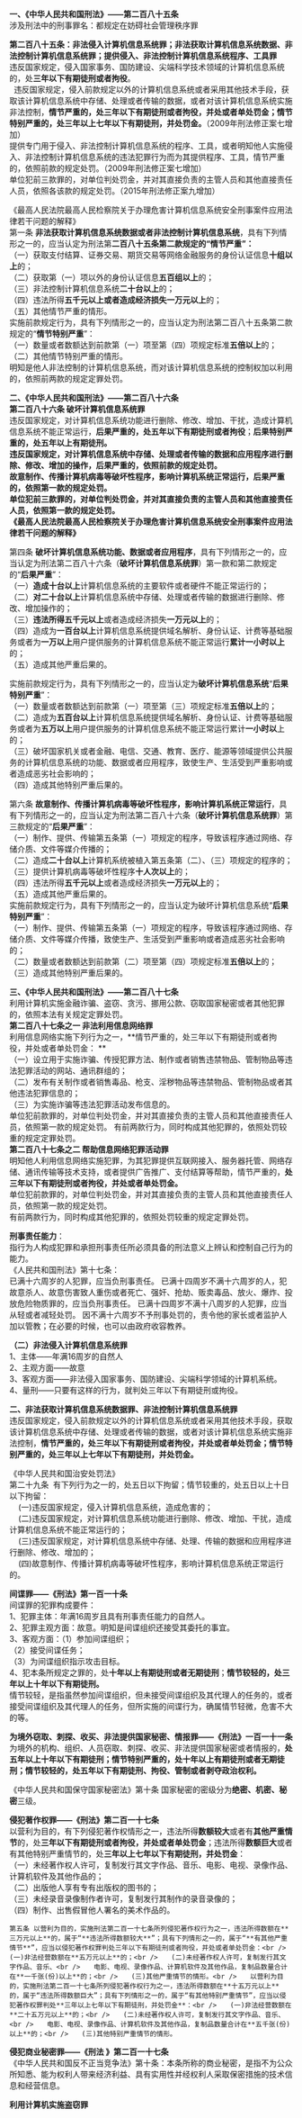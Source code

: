 **一、《中华人民共和国刑法》——第二百八十五条**<br />涉及刑法中的刑事罪名：都规定在妨碍社会管理秩序罪

**第二百八十五条：非法侵入计算机信息系统罪；非法获取计算机信息系统数据、非法控制计算机信息系统罪；提供侵入、非法控制计算机信息系统程序、工具罪**<br />      违反国家规定，侵入国家事务、国防建设、尖端科学技术领域的计算机信息系统的，处**三年以下有期徒刑或者拘役**。 <br />      违反国家规定，侵入前款规定以外的计算机信息系统或者采用其他技术手段，获取该计算机信息系统中存储、处理或者传输的数据，或者对该计算机信息系统实施非法控制，**情节严重的，处三年以下有期徒刑或者拘役，并处或者单处罚金；情节特别严重的，处三年以上七年以下有期徒刑，并处罚金。**（2009年刑法修正案七增加）<br />     提供专门用于侵入、非法控制计算机信息系统的程序、工具，或者明知他人实施侵入、非法控制计算机信息系统的违法犯罪行为而为其提供程序、工具，情节严重的，依照前款的规定处罚。（2009年刑法修正案七增加）<br />单位犯前三款罪的，对单位判处罚金，并对其直接负责的主管人员和其他直接责任人员，依照各该款的规定处罚。（2015年刑法修正案九增加）

《最高人民法院最高人民检察院关于办理危害计算机信息系统安全刑事案件应用法律若干问题的解释》<br />    第一条  **非法获取计算机信息系统数据或者非法控制计算机信息系统**，具有下列情形之一的，应当认定为刑法第**二百八十五条第二款规定的“****情节严重****”：**<br />（一）获取支付结算、证券交易、期货交易等网络金融服务的身份认证信息**十组以上**的；<br />（二）获取第（一）项以外的身份认证信息**五百组以上**的；<br />（三）非法控制计算机信息系统**二十台以上**的；<br />（四）违法所得**五千元以上或者造成经济损失一万元以上**的；<br />（五）其他情节严重的情形。<br />实施前款规定行为，具有下列情形之一的，应当认定为刑法第二百八十五条第二款规定的“**情节特别严重**”：<br />（一）数量或者数额达到前款第（一）项至第（四）项规定标准**五倍以上**的；<br />（二）其他情节特别严重的情形。<br />    明知是他人非法控制的计算机信息系统，而对该计算机信息系统的控制权加以利用的，依照前两款的规定定罪处罚。

**二、《中华人民共和国刑法》——第二百八十六条**<br />**第二百八十六条 破坏计算机信息系统罪**<br />    违反国家规定，对计算机信息系统功能进行删除、修改、增加、干扰，造成计算机信息系统不能正常运行，**后果严重的，处五年以下有期徒刑或者拘役**；**后果特别严重的，处五年以上有期徒刑。 **<br />     违反国家规定，对计算机信息系统中存储、处理或者传输的数据和应用程序进行删除、修改、增加的操作，后果严重的，依照前款的规定处罚。 <br />     故意制作、传播计算机病毒等破坏性程序，影响计算机系统正常运行，后果严重的，依照第一款的规定处罚。 <br />     单位犯前三款罪的，对单位判处罚金，并对其直接负责的主管人员和其他直接责任人员，依照第一款的规定处罚。<br />**《最高人民法院最高人民检察院关于办理危害计算机信息系统安全刑事案件应用法律若干问题的解释》**

第四条	**破坏计算机信息系统功能、数据或者应用程序**，具有下列情形之一的，应当认定为刑法第二百八十六条（**破坏计算机信息系统罪**）第一款和第二款规定的“**后果严重**”：<br />（一）**造成十台以上**计算机信息系统的主要软件或者硬件不能正常运行的；<br />（二）**对二十台以上**计算机信息系统中存储、处理或者传输的数据进行删除、修改、增加操作的；<br />（三）**违法所得五千元以上**或者造成经济损失**一万元以上**的；<br />（四）造成为**一百台以上**计算机信息系统提供域名解析、身份认证、计费等基础服务或者为**一万以上**用户提供服务的计算机信息系统不能正常运行**累计一小时以上**的；<br />（五）造成其他严重后果的。

实施前款规定行为，具有下列情形之一的，应当认定为**破坏计算机信息系统**“**后果特别严重**”：<br />（一）数量或者数额达到前款第（一）项至第（三）项规定标准**五倍以上**的；<br />（二）造成为**五百台以上**计算机信息系统提供域名解析、身份认证、计费等基础服务或者为**五万以上**用户提供服务的计算机信息系统不能正常运行累计**一小时以**上的；<br />（三）破坏国家机关或者金融、电信、交通、教育、医疗、能源等领域提供公共服务的计算机信息系统的功能、数据或者应用程序，致使生产、生活受到严重影响或者造成恶劣社会影响的；<br />（四）造成其他特别严重后果的。

第六条 **故意制作、传播计算机病毒等破坏性程序，影响计算机系统正常运行**，具有下列情形之一的，应当认定为刑法第二百八十六条（**破坏计算机信息系统罪**）第三款规定的“**后果严重**”：<br />（一）制作、提供、传输第五条第（一）项规定的程序，导致该程序通过网络、存储介质、文件等媒介传播的；<br />（二）造成**二十台以上**计算机系统被植入第五条第（二）、（三）项规定的程序的；<br />（三）提供计算机病毒等破坏性程序**十人次以上**的；<br />（四）违法所得**五千元以上**或者造成经济损失**一万元以上**的；<br />（五）造成其他严重后果的。<br />实施前款规定行为，具有下列情形之一的，应当认定为破坏计算机信息系统“**后果特别严重**”：<br />（一）制作、提供、传输第五条第（一）项规定的程序，导致该程序通过网络、存储介质、文件等媒介传播，致使生产、生活受到严重影响或者造成恶劣社会影响的；<br />（二）数量或者数额达到前款第（二）项至第（四）项规定标准**五倍以上**的；<br />（三）造成其他特别严重后果的。




**三、《中华人民共和国刑法》——第二百八十七条**<br />利用计算机实施金融诈骗、盗窃、贪污、挪用公款、窃取国家秘密或者其他犯罪的，依照本法有关规定定罪处罚。<br />**第二百八十七条之一 非法利用信息网络罪**<br />    利用信息网络实施下列行为之一，**情节严重的，处三年以下有期徒刑或者拘役，并处或者单处罚金： **<br />    （一）设立用于实施诈骗、传授犯罪方法、制作或者销售违禁物品、管制物品等违法犯罪活动的网站、通讯群组的； <br />    （二）发布有关制作或者销售毒品、枪支、淫秽物品等违禁物品、管制物品或者其他违法犯罪信息的； <br />    （三）为实施诈骗等违法犯罪活动发布信息的。 <br />    单位犯前款罪的，对单位判处罚金，并对其直接负责的主管人员和其他直接责任人员，依照第一款的规定处罚。 有前两款行为，同时构成其他犯罪的，依照处罚较重的规定定罪处罚。<br />**第二百八十七条之二 帮助信息网络犯罪活动罪**<br />明知他人利用信息网络实施犯罪，为其犯罪提供互联网接入、服务器托管、网络存储、通讯传输等技术支持，或者提供广告推广、支付结算等帮助，情节严重的，**处三年以下有期徒刑或者拘役，并处或者单处罚金。**<br />单位犯前款罪的，对单位判处罚金，并对其直接负责的主管人员和其他直接责任人员，依照第一款的规定处罚。<br />有前两款行为，同时构成其他犯罪的，依照处罚较重的规定定罪处罚。

**刑事责任能力**：<br />    指行为人构成犯罪和承担刑事责任所必须具备的刑法意义上辨认和控制自己行为的能力。<br />《人民共和国刑法》第十七条：<br />     已满十六周岁的人犯罪，应当负刑事责任。 已满十四周岁不满十六周岁的人，犯故意杀人、故意伤害致人重伤或者死亡、强奸、抢劫、贩卖毒品、放火、爆炸、投放危险物质罪的，应当负刑事责任。 已满十四周岁不满十八周岁的人犯罪，应当从轻或者减轻处罚。 因不满十六周岁不予刑事处罚的，责令他的家长或者监护人加以管教；在必要的时候，也可以由政府收容教养。

**（二）非法侵入计算机信息系统罪**<br />1、主体——年满16周岁的自然人<br />2、主观方面——故意<br />3、客观方面——非法侵入国家事务、国防建设、尖端科学领域的计算机系统。<br />4、量刑——只要有这样的行为，就判处三年以下有期徒刑或拘役。

**二、非法获取计算机信息系统数据罪、非法控制计算机信息系统罪**<br />违反国家规定，侵入前款规定以外的计算机信息系统或者采用其他技术手段，获取该计算机信息系统中存储、处理或者传输的数据，或者对该计算机信息系统实施非法控制，**情节严重的，处三年以下有期徒刑或者拘役，并处或者单处罚金；情节特别严重的，处三年以上七年以下有期徒刑，并处罚金。**

《中华人民共和国治安处罚法》<br />第二十九条  有下列行为之一的，处五日以下拘留；情节较重的，处五日以上十日以下拘留：<br />    (一)违反国家规定，侵入计算机信息系统，造成危害的；<br />    (二)违反国家规定，对计算机信息系统功能进行删除、修改、增加、干扰，造成计算机信息系统不能正常运行的；<br />    (三)违反国家规定，对计算机信息系统中存储、处理、传输的数据和应用程序进行删除、修改、增加的；<br />    (四)故意制作、传播计算机病毒等破坏性程序，影响计算机信息系统正常运行的。

**间谍罪——《刑法》第一百一十条**<br />间谍罪的犯罪构成要件：<br />    1、犯罪主体：年满16周岁且具有刑事责任能力的自然人。<br />    2、犯罪主观方面：故意。明知是间谍组织还接受其委托的事宜。<br />3、客观方面：（1）参加间谍组织；<br />（2）接受间谍任务；<br />（3）为间谍组织指示攻击目标。<br />    4、犯本条所规定之罪的，处**十年以上有期徒刑或者无期徒刑**；**情节较轻的，处三年以上十年以下有期徒刑。**<br />    情节较轻，是指虽然参加间谍组织，但未接受间谍组织及其代理人的任务的，或者接受间谍组织及其代理人的任务，但所实施的间谍行为，确属情节轻微，危害不大的等。

**为境外窃取、刺探、收买、非法提供国家秘密、情报罪——《刑法》一百一十一条**<br />为境外的机构、组织、人员窃取、刺探、收买、非法提供国家秘密或者情报的，**处五年以上十年以下有期徒刑；情节特别严重的，处十年以上有期徒刑或者无期徒刑；情节较轻的，处五年以下有期徒刑、拘役、管制或者剥夺政治权利。**

《中华人民共和国保守国家秘密法》第十条 国家秘密的密级分为**绝密、机密、秘密**三级。

**侵犯著作权罪——《刑法》第二百一十七条**<br />    以营利为目的，有下列侵犯著作权情形之一，违法所得**数额较大**或者有**其他严重情节**的，处**三年以下有期徒刑或者拘役，并处或者单处罚金**；违法所得**数额巨大**或者有其他特别严重情节的，处**三年以上七年以下有期徒刑，并处罚金**： <br />（一）未经著作权人许可，复制发行其文字作品、音乐、电影、电视、录像作品、计算机软件及其他作品的； <br />（二）出版他人享有专有出版权的图书的； <br />（三）未经录音录像制作者许可，复制发行其制作的录音录像的； <br />（四）制作、出售假冒他人署名的美术作品的。

    第五条 以营利为目的，实施刑法第二百一十七条所列侵犯著作权行为之一，违法所得数额在**三万元以上**的，属于“**违法所得数额较大**”；具有下列情形之一的，属于“**有其他严重情节**”，应当以侵犯著作权罪判处三年以下有期徒刑或者拘役，并处或者单处罚金：<br />　　(一)非法经营数额在**五万元以上**的；<br />　　(二)未经著作权人许可，复制发行其文字作品、音乐、<br />　　电影、电视、录像作品、计算机软件及其他作品，复制品数量合计在**一千张(份)以上**的；<br />　　(三)其他严重情节的情形。<br />　　以营利为目的，实施刑法第二百一十七条所列侵犯著作权行为之一，违法所得数额在**十五万元以上**的，属于“违法所得数额巨大”；具有下列情形之一的，属于“有其他特别严重情节”，应当以侵犯著作权罪判处**三年以上七年以下有期徒刑，并处罚金**：<br />　　(一)非法经营数额在**二十五万元以上**的；<br />　　(二)未经著作权人许可，复制发行其文字作品、音乐、<br />　　电影、电视、录像作品、计算机软件及其他作品，复制品数量合计在**五千张(份)以上**的；<br />　　(三)其他特别严重情节的情形。

**侵犯商业秘密罪——《刑法 》第二百一十七条**<br />《中华人民共和国反不正当竞争法》第十条：本条所称的商业秘密，是指不为公众所知悉、能为权利人带来经济利益、具有实用性并经权利人采取保密措施的技术信息和经营信息。

**利用计算机实施盗窃罪**






